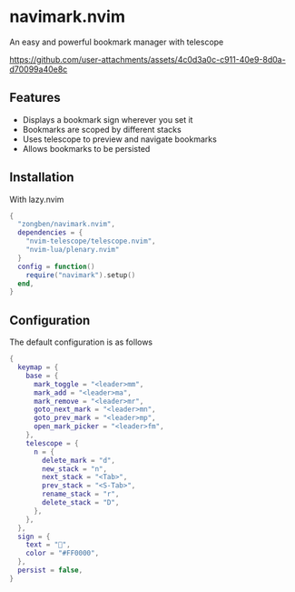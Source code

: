 # navimark.nvim

An easy and powerful bookmark manager with telescope

https://github.com/user-attachments/assets/4c0d3a0c-c911-40e9-8d0a-d70099a40e8c

## Features

- Displays a bookmark sign wherever you set it
- Bookmarks are scoped by different stacks
- Uses telescope to preview and navigate bookmarks
- Allows bookmarks to be persisted

## Installation

With lazy.nvim
```lua
{
  "zongben/navimark.nvim",
  dependencies = {
    "nvim-telescope/telescope.nvim",
    "nvim-lua/plenary.nvim"
  }
  config = function()
    require("navimark").setup()
  end,
}
```

## Configuration

The default configuration is as follows
```lua
{
  keymap = {
    base = {
      mark_toggle = "<leader>mm",
      mark_add = "<leader>ma",
      mark_remove = "<leader>mr",
      goto_next_mark = "<leader>mn",
      goto_prev_mark = "<leader>mp",
      open_mark_picker = "<leader>fm",
    },
    telescope = {
      n = {
        delete_mark = "d",
        new_stack = "n",
        next_stack = "<Tab>",
        prev_stack = "<S-Tab>",
        rename_stack = "r",
        delete_stack = "D",
      },
    },
  },
  sign = {
    text = "",
    color = "#FF0000",
  },
  persist = false,
}
```
